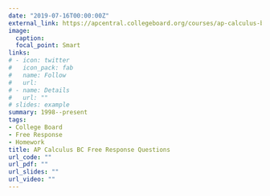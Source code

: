 ```yaml
---
date: "2019-07-16T00:00:00Z"
external_link: https://apcentral.collegeboard.org/courses/ap-calculus-bc/exam/past-exam-questions?course=ap-calculus-bc
image:
  caption: 
  focal_point: Smart
links:
# - icon: twitter
#   icon_pack: fab
#   name: Follow
#   url:
# - name: Details
#   url: ""
# slides: example
summary: 1998--present
tags:
- College Board
- Free Response
- Homework
title: AP Calculus BC Free Response Questions
url_code: ""
url_pdf: ""
url_slides: ""
url_video: ""
---
```


